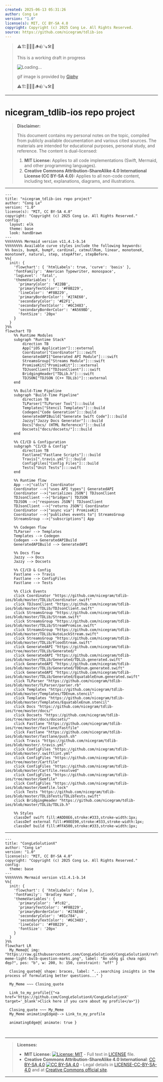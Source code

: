 ```yaml
---
created: 2025-06-13 05:31:26
author: Cong Le
version: "1.0"
license(s): MIT, CC BY-SA 4.0
copyright: Copyright (c) 2025 Cong Le. All Rights Reserved.
source: https://github.com/nicegram/tdlib-ios
---
```



> ⚠️🏗️🚧🦺🧱🪵🪨🪚🛠️👷
> 
> This is a working draft in progress
> 
> ![Loading...](https://media4.giphy.com/media/v1.Y2lkPTc5MGI3NjExZmNpYm1oNDA0YWJya2JzbWM0dDFtY29kdnlxaHRmM29qbG1pdTF5aiZlcD12MV9pbnRlcm5hbF9naWZfYnlfaWQmY3Q9Zw/3gAO9yx102EYTUG5E6/giphy.gif)
>
> gif image is provided by [Giphy](https://giphy.com)
> 
> ⚠️🏗️🚧🦺🧱🪵🪨🪚🛠️👷


----



# nicegram_tdlib-ios repo project
> **Disclaimer:**
>
> This document contains my personal notes on the topic,
> compiled from publicly available documentation and various cited sources.
> The materials are intended for educational purposes, personal study, and reference.
> The content is dual-licensed:
> 1. **MIT License:** Applies to all code implementations (Swift, Mermaid, and other programming languages).
> 2. **Creative Commons Attribution-ShareAlike 4.0 International License (CC BY-SA 4.0):** Applies to all non-code content, including text, explanations, diagrams, and illustrations.
---


```mermaid
---
title: "nicegram_tdlib-ios repo project"
author: "Cong Le"
version: "1.0"
license(s): "MIT, CC BY-SA 4.0"
copyright: "Copyright (c) 2025 Cong Le. All Rights Reserved."
config:
  layout: elk
  theme: base
  look: handDrawn
---
%%%%%%%% Mermaid version v11.4.1-b.14
%%%%%%%% Available curve styles include the following keywords:
%% basis, bumpX, bumpY, cardinal, catmullRom, linear, monotoneX, monotoneY, natural, step, stepAfter, stepBefore.
%%{
  init: {
    'flowchart': { 'htmlLabels': true, 'curve': 'basis' },
    'fontFamily': 'American Typewriter, monospace',
    'logLevel': 'fatal',
    'themeVariables': {
      'primaryColor': '#22BB',
      'primaryTextColor': '#F8B229',
      'lineColor': '#F8B229',
      'primaryBorderColor': '#27AE60',
      'secondaryColor': '#E2F1',
      'secondaryTextColor': '#6C3483',
      'secondaryBorderColor': '#A569BD',
      'fontSize': '20px'
    }
  }
}%%
flowchart TD
    %% Runtime Modules
    subgraph "Runtime Stack"
        direction TB
        App["iOS Application"]:::external
        Coordinator["Coordinator"]:::swift
        GeneratedAPI["Generated API Module"]:::swift
        StreamsGroup["Streams Module"]:::swift
        PromiseKit["PromiseKit"]:::external
        TDJsonClient["TDJsonClient"]:::swift
        BridgingHeader["TDLib.h"]:::swift
        TDJSON["TDJSON (C++ TDLib)"]:::external
    end

    %% Build-Time Pipeline
    subgraph "Build-Time Pipeline"
        direction TB
        TLParser["TLParser Tool"]:::build
        Templates["Stencil Templates"]:::build
        Codegen["Code Generation"]:::build
        GeneratedAPIBuild["Generate Swift Code"]:::build
        Jazzy["Jazzy Docs Generator"]:::build
        Docs["docs/ (HTML Reference)"]:::build
        Docsets["docs/docsets/"]:::build
    end

    %% CI/CD & Configuration
    subgraph "CI/CD & Config"
        direction TB
        Fastlane["Fastlane Scripts"]:::build
        Travis[".travis.yml"]:::build
        ConfigFiles["Config Files"]:::build
        Tests["Unit Tests"]:::swift
    end

    %% Runtime flow
    App -->|"calls"| Coordinator
    Coordinator -->|"uses API types"| GeneratedAPI
    Coordinator -->|"serializes JSON"| TDJsonClient
    TDJsonClient -->|"bridges"| TDJSON
    TDJSON -->|"responses JSON"| TDJsonClient
    TDJsonClient -->|"returns JSON"| Coordinator
    Coordinator -->|"async via"| PromiseKit
    Coordinator -->|"publishes events to"| StreamsGroup
    StreamsGroup -->|"subscriptions"| App

    %% Codegen flow
    TLParser --> Templates
    Templates --> Codegen
    Codegen --> GeneratedAPIBuild
    GeneratedAPIBuild --> GeneratedAPI

    %% Docs flow
    Jazzy --> Docs
    Jazzy --> Docsets

    %% CI/CD & Config
    Fastlane --> Travis
    Fastlane --> ConfigFiles
    Fastlane --> Tests

    %% Click Events
    click Coordinator "https://github.com/nicegram/tdlib-ios/blob/master/TDLib/Coordinator.swift"
    click TDJsonClient "https://github.com/nicegram/tdlib-ios/blob/master/TDLib/TDJsonClient.swift"
    click StreamsGroup "https://github.com/nicegram/tdlib-ios/blob/master/TDLib/Stream.swift"
    click StreamsGroup "https://github.com/nicegram/tdlib-ios/blob/master/TDLib/StreamPromise.swift"
    click StreamsGroup "https://github.com/nicegram/tdlib-ios/blob/master/TDLib/AutoLockStream.swift"
    click StreamsGroup "https://github.com/nicegram/tdlib-ios/blob/master/TDLib/FloodStream.swift"
    click GeneratedAPI "https://github.com/nicegram/tdlib-ios/tree/master/TDLib/Generated/"
    click GeneratedAPI "https://github.com/nicegram/tdlib-ios/blob/master/TDLib/Generated/TDLib.generated.swift"
    click GeneratedAPI "https://github.com/nicegram/tdlib-ios/blob/master/TDLib/Generated/TDEnum.generated.swift"
    click GeneratedAPI "https://github.com/nicegram/tdlib-ios/blob/master/TDLib/Generated/EquatableEnum.generated.swift"
    click TLParser "https://github.com/nicegram/tdlib-ios/blob/master/TLParser/parser.rb"
    click Templates "https://github.com/nicegram/tdlib-ios/blob/master/Templates/TDEnum.stencil"
    click Templates "https://github.com/nicegram/tdlib-ios/blob/master/Templates/EquatableEnum.stencil"
    click Docs "https://github.com/nicegram/tdlib-ios/tree/master/docs/"
    click Docsets "https://github.com/nicegram/tdlib-ios/tree/master/docs/docsets/"
    click Fastlane "https://github.com/nicegram/tdlib-ios/tree/master/fastlane/Fastfile"
    click Fastlane "https://github.com/nicegram/tdlib-ios/blob/master/fastlane/push.sh"
    click Travis "https://github.com/nicegram/tdlib-ios/blob/master/.travis.yml"
    click ConfigFiles "https://github.com/nicegram/tdlib-ios/blob/master/.swiftlint.yml"
    click ConfigFiles "https://github.com/nicegram/tdlib-ios/tree/master/Cartfile"
    click ConfigFiles "https://github.com/nicegram/tdlib-ios/blob/master/Cartfile.resolved"
    click ConfigFiles "https://github.com/nicegram/tdlib-ios/tree/master/Gemfile"
    click ConfigFiles "https://github.com/nicegram/tdlib-ios/blob/master/Gemfile.lock"
    click Tests "https://github.com/nicegram/tdlib-ios/blob/master/TDLibTests/TDLibTests.swift"
    click BridgingHeader "https://github.com/nicegram/tdlib-ios/blob/master/TDLib/TDLib.h"

    %% Styles
    classDef swift fill:#ADD8E6,stroke:#333,stroke-width:1px;
    classDef external fill:#90EE90,stroke:#333,stroke-width:1px;
    classDef build fill:#FFA500,stroke:#333,stroke-width:1px;
```

----

<!-- 
```mermaid
%% Current Mermaid version
info
```  -->


```mermaid
---
title: "CongLeSolutionX"
author: "Cong Le"
version: "1.0"
license(s): "MIT, CC BY-SA 4.0"
copyright: "Copyright (c) 2025 Cong Le. All Rights Reserved."
config:
  theme: base
---
%%%%%%%% Mermaid version v11.4.1-b.14
%%{
  init: {
    'flowchart': { 'htmlLabels': false },
    'fontFamily': 'Bradley Hand',
    'themeVariables': {
      'primaryColor': '#fc82',
      'primaryTextColor': '#F8B229',
      'primaryBorderColor': '#27AE60',
      'secondaryColor': '#81c784',
      'secondaryTextColor': '#6C3483',
      'lineColor': '#F8B229',
      'fontSize': '20px'
    }
  }
}%%
flowchart LR
  My_Meme@{ img: "https://raw.githubusercontent.com/CongLeSolutionX/CongLeSolutionX/refs/heads/main/assets/images/My-meme-light-bulb-question-marks.png", label: "Ăn uống gì chưa ngừi đẹp?", pos: "b", w: 200, h: 150, constraint: "off" }

  Closing_quote@{ shape: braces, label: "...searching insights in the process of formulating better questions..." }
    
  My_Meme ~~~ Closing_quote
    
  Link_to_my_profile{{"<a href='https://github.com/CongLeSolutionX/CongLeSolutionX' target='_blank'>Click here if you care about my profile</a>"}}

  Closing_quote ~~~ My_Meme
  My_Meme animatingEdge@--> Link_to_my_profile
  
  animatingEdge@{ animate: true }



```

---
>**Licenses:**
>
>- **MIT License:**  [![License: MIT](https://img.shields.io/badge/License-MIT-yellow.svg)](LICENSE) - Full text in [LICENSE](LICENSE) file.
>- **Creative Commons Attribution-ShareAlike 4.0 International**: [CC BY-SA 4.0](https://creativecommons.org/licenses/by-sa/4.0/) [![CC BY-SA 4.0](https://licensebuttons.net/l/by-sa/4.0/88x31.png)](https://creativecommons.org/licenses/by-sa/4.0/) - Legal details in [LICENSE-CC-BY-SA-4.0](THE_PAST/LICENSE-CC-BY-SA-4.0) and at [Creative Commons official site](https://creativecommons.org/licenses/by-sa/4.0/).
>
---
